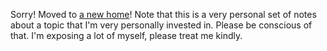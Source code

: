 Sorry! Moved to [a new home](https://github.com/colah/Semi-Public-Journal/blob/master/Romance/RamblingThoughts.md)! Note that this is a very personal set of notes about a topic that I'm very personally invested in. Please be conscious of that. I'm exposing a lot of myself, please treat me kindly.
